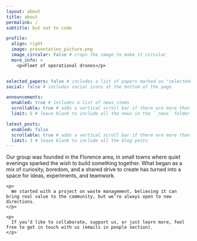 ```yaml
---
layout: about
title: about
permalink: /
subtitle: but not to code

profile:
  align: right
  image: presentation_picture.png
  image_circular: False # crops the image to make it circular
  more_info: >
    <p>Fleet of operational drones</p>


selected_papers: false # includes a list of papers marked as "selected={true}"
social: false # includes social icons at the bottom of the page

announcements:
  enabled: true # includes a list of news items
  scrollable: true # adds a vertical scroll bar if there are more than 3 news items
  limit: 5 # leave blank to include all the news in the `_news` folder

latest_posts:
  enabled: false
  scrollable: true # adds a vertical scroll bar if there are more than 3 new posts items
  limit: 3 # leave blank to include all the blog posts
---
```



<section class="about-section">
  <div class="about-text">
    <p>
      Our group was founded in the Florence area, in small towns where quiet evenings sparked the wish to build something together.
      What began as a mix of curiosity, boredom, and a shared drive to create has turned into a space for ideas, experiments, and teamwork.
    </p>

    <p>
      We started with a project on waste management, believing it can bring real value to the community, but we’re always open to new directions.
    </p>

    <p>
      If you’d like to collaborate, support us, or just learn more, feel free to get in touch with us (emails in people section).
    </p>
  </div>
</section>
